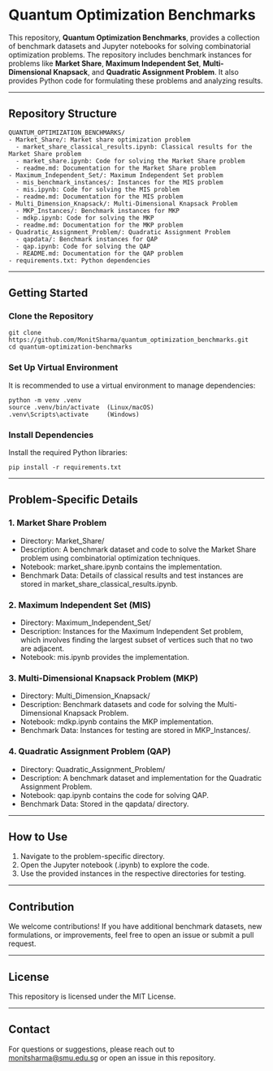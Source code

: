 # Quantum Optimization Benchmarks

This repository, **Quantum Optimization Benchmarks**, provides a collection of benchmark datasets and Jupyter notebooks for solving combinatorial optimization problems. The repository includes benchmark instances for problems like **Market Share**, **Maximum Independent Set**, **Multi-Dimensional Knapsack**, and **Quadratic Assignment Problem**. It also provides Python code for formulating these problems and analyzing results.

---

## Repository Structure

```plaintext
QUANTUM_OPTIMIZATION_BENCHMARKS/
- Market_Share/: Market share optimization problem
  - market_share_classical_results.ipynb: Classical results for the Market Share problem
  - market_share.ipynb: Code for solving the Market Share problem
  - readme.md: Documentation for the Market Share problem
- Maximum_Independent_Set/: Maximum Independent Set problem
  - mis_benchmark_instances/: Instances for the MIS problem
  - mis.ipynb: Code for solving the MIS problem
  - readme.md: Documentation for the MIS problem
- Multi_Dimension_Knapsack/: Multi-Dimensional Knapsack Problem
  - MKP_Instances/: Benchmark instances for MKP
  - mdkp.ipynb: Code for solving the MKP
  - readme.md: Documentation for the MKP problem
- Quadratic_Assignment_Problem/: Quadratic Assignment Problem
  - qapdata/: Benchmark instances for QAP
  - qap.ipynb: Code for solving the QAP
  - README.md: Documentation for the QAP problem
- requirements.txt: Python dependencies
```

---

## Getting Started

### Clone the Repository
```
git clone https://github.com/MonitSharma/quantum_optimization_benchmarks.git  
cd quantum-optimization-benchmarks  
```

### Set Up Virtual Environment
It is recommended to use a virtual environment to manage dependencies: 

```
python -m venv .venv  
source .venv/bin/activate  (Linux/macOS)  
.venv\Scripts\activate     (Windows)  
```

### Install Dependencies
Install the required Python libraries:  

```
pip install -r requirements.txt  
```

---

## Problem-Specific Details

### 1. Market Share Problem
- Directory: Market_Share/
- Description: A benchmark dataset and code to solve the Market Share problem using combinatorial optimization techniques.
- Notebook: market_share.ipynb contains the implementation.
- Benchmark Data: Details of classical results and test instances are stored in market_share_classical_results.ipynb.

### 2. Maximum Independent Set (MIS)
- Directory: Maximum_Independent_Set/
- Description: Instances for the Maximum Independent Set problem, which involves finding the largest subset of vertices such that no two are adjacent.
- Notebook: mis.ipynb provides the implementation.

### 3. Multi-Dimensional Knapsack Problem (MKP)
- Directory: Multi_Dimension_Knapsack/
- Description: Benchmark datasets and code for solving the Multi-Dimensional Knapsack Problem.
- Notebook: mdkp.ipynb contains the MKP implementation.
- Benchmark Data: Instances for testing are stored in MKP_Instances/.

### 4. Quadratic Assignment Problem (QAP)
- Directory: Quadratic_Assignment_Problem/
- Description: A benchmark dataset and implementation for the Quadratic Assignment Problem.
- Notebook: qap.ipynb contains the code for solving QAP.
- Benchmark Data: Stored in the qapdata/ directory.

---

## How to Use

1. Navigate to the problem-specific directory.
2. Open the Jupyter notebook (.ipynb) to explore the code.
3. Use the provided instances in the respective directories for testing.

---

## Contribution

We welcome contributions! If you have additional benchmark datasets, new formulations, or improvements, feel free to open an issue or submit a pull request.

---

## License

This repository is licensed under the MIT License.

---

## Contact

For questions or suggestions, please reach out to monitsharma@smu.edu.sg or open an issue in this repository.
